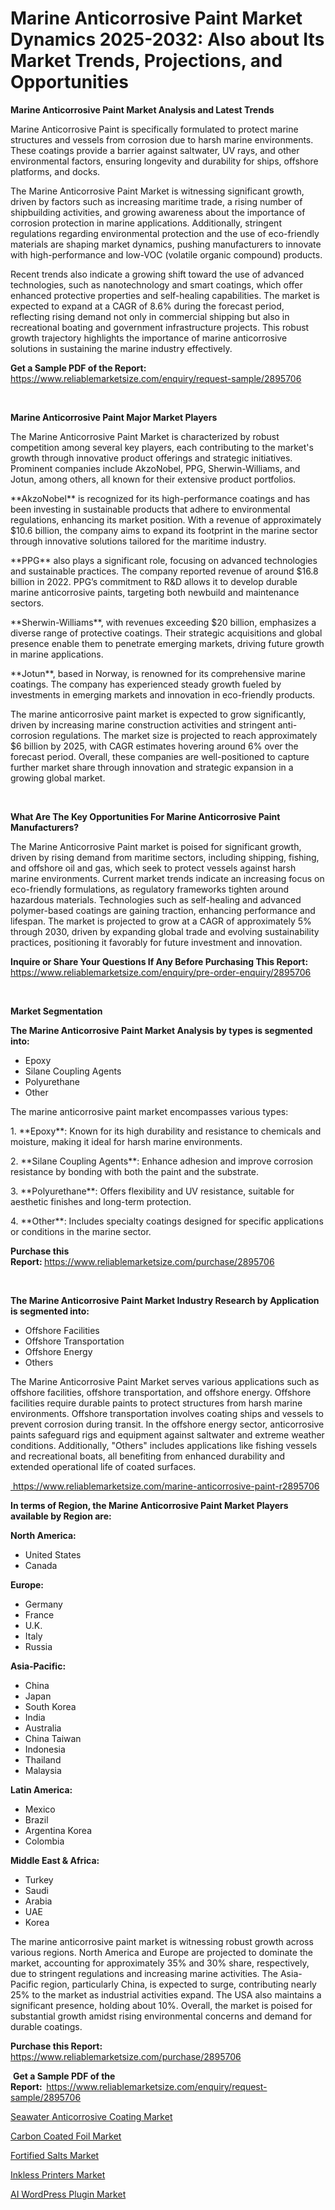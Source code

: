 <p><h1>Marine Anticorrosive Paint Market Dynamics 2025-2032: Also about Its Market Trends, Projections, and Opportunities</h1></p><p><strong>Marine Anticorrosive Paint Market Analysis and Latest Trends</strong></p>
<p><p>Marine Anticorrosive Paint is specifically formulated to protect marine structures and vessels from corrosion due to harsh marine environments. These coatings provide a barrier against saltwater, UV rays, and other environmental factors, ensuring longevity and durability for ships, offshore platforms, and docks.</p><p>The Marine Anticorrosive Paint Market is witnessing significant growth, driven by factors such as increasing maritime trade, a rising number of shipbuilding activities, and growing awareness about the importance of corrosion protection in marine applications. Additionally, stringent regulations regarding environmental protection and the use of eco-friendly materials are shaping market dynamics, pushing manufacturers to innovate with high-performance and low-VOC (volatile organic compound) products.</p><p>Recent trends also indicate a growing shift toward the use of advanced technologies, such as nanotechnology and smart coatings, which offer enhanced protective properties and self-healing capabilities. The market is expected to expand at a CAGR of 8.6% during the forecast period, reflecting rising demand not only in commercial shipping but also in recreational boating and government infrastructure projects. This robust growth trajectory highlights the importance of marine anticorrosive solutions in sustaining the marine industry effectively.</p></p>
<p><strong>Get a Sample PDF of the Report:&nbsp;</strong> <a href="https://www.reliablemarketsize.com/enquiry/request-sample/2895706?utm_campaign=2130&utm_medium=2&utm_source=Github&utm_content=ia&utm_term=15032025&utm_id=marine-anticorrosive-paint">https://www.reliablemarketsize.com/enquiry/request-sample/2895706</a></p>
<p>&nbsp;</p>
<p><strong>Marine Anticorrosive Paint Major Market Players</strong></p>
<p><p>The Marine Anticorrosive Paint Market is characterized by robust competition among several key players, each contributing to the market's growth through innovative product offerings and strategic initiatives. Prominent companies include AkzoNobel, PPG, Sherwin-Williams, and Jotun, among others, all known for their extensive product portfolios.</p><p>**AkzoNobel** is recognized for its high-performance coatings and has been investing in sustainable products that adhere to environmental regulations, enhancing its market position. With a revenue of approximately $10.6 billion, the company aims to expand its footprint in the marine sector through innovative solutions tailored for the maritime industry.</p><p>**PPG** also plays a significant role, focusing on advanced technologies and sustainable practices. The company reported revenue of around $16.8 billion in 2022. PPG’s commitment to R&D allows it to develop durable marine anticorrosive paints, targeting both newbuild and maintenance sectors.</p><p>**Sherwin-Williams**, with revenues exceeding $20 billion, emphasizes a diverse range of protective coatings. Their strategic acquisitions and global presence enable them to penetrate emerging markets, driving future growth in marine applications.</p><p>**Jotun**, based in Norway, is renowned for its comprehensive marine coatings. The company has experienced steady growth fueled by investments in emerging markets and innovation in eco-friendly products.</p><p>The marine anticorrosive paint market is expected to grow significantly, driven by increasing marine construction activities and stringent anti-corrosion regulations. The market size is projected to reach approximately $6 billion by 2025, with CAGR estimates hovering around 6% over the forecast period. Overall, these companies are well-positioned to capture further market share through innovation and strategic expansion in a growing global market.</p></p>
<p>&nbsp;</p>
<p><strong>What Are The Key Opportunities For Marine Anticorrosive Paint Manufacturers?</strong></p>
<p><p>The Marine Anticorrosive Paint market is poised for significant growth, driven by rising demand from maritime sectors, including shipping, fishing, and offshore oil and gas, which seek to protect vessels against harsh marine environments. Current market trends indicate an increasing focus on eco-friendly formulations, as regulatory frameworks tighten around hazardous materials. Technologies such as self-healing and advanced polymer-based coatings are gaining traction, enhancing performance and lifespan. The market is projected to grow at a CAGR of approximately 5% through 2030, driven by expanding global trade and evolving sustainability practices, positioning it favorably for future investment and innovation.</p></p>
<p><strong>Inquire or Share Your Questions If Any Before Purchasing This Report:</strong> <a href="https://www.reliablemarketsize.com/enquiry/pre-order-enquiry/2895706?utm_campaign=2130&utm_medium=2&utm_source=Github&utm_content=ia&utm_term=15032025&utm_id=marine-anticorrosive-paint">https://www.reliablemarketsize.com/enquiry/pre-order-enquiry/2895706</a></p>
<p>&nbsp;</p>
<p><strong>Market Segmentation</strong></p>
<p><strong>The Marine Anticorrosive Paint Market Analysis by types is segmented into:</strong></p>
<p><ul><li>Epoxy</li><li>Silane Coupling Agents</li><li>Polyurethane</li><li>Other</li></ul></p>
<p><p>The marine anticorrosive paint market encompasses various types: </p><p>1. **Epoxy**: Known for its high durability and resistance to chemicals and moisture, making it ideal for harsh marine environments. </p><p>2. **Silane Coupling Agents**: Enhance adhesion and improve corrosion resistance by bonding with both the paint and the substrate. </p><p>3. **Polyurethane**: Offers flexibility and UV resistance, suitable for aesthetic finishes and long-term protection. </p><p>4. **Other**: Includes specialty coatings designed for specific applications or conditions in the marine sector.</p></p>
<p><strong>Purchase this Report:&nbsp;</strong><a href="https://www.reliablemarketsize.com/purchase/2895706?utm_campaign=2130&utm_medium=2&utm_source=Github&utm_content=ia&utm_term=15032025&utm_id=marine-anticorrosive-paint">https://www.reliablemarketsize.com/purchase/2895706</a></p>
<p>&nbsp;</p>
<p><strong>The Marine Anticorrosive Paint Market Industry Research by Application is segmented into:</strong></p>
<p><ul><li>Offshore Facilities</li><li>Offshore ​​Transportation</li><li>Offshore Energy</li><li>Others</li></ul></p>
<p><p>The Marine Anticorrosive Paint Market serves various applications such as offshore facilities, offshore transportation, and offshore energy. Offshore facilities require durable paints to protect structures from harsh marine environments. Offshore transportation involves coating ships and vessels to prevent corrosion during transit. In the offshore energy sector, anticorrosive paints safeguard rigs and equipment against saltwater and extreme weather conditions. Additionally, "Others" includes applications like fishing vessels and recreational boats, all benefiting from enhanced durability and extended operational life of coated surfaces.</p></p>
<p><a href="https://www.reliablemarketsize.com/marine-anticorrosive-paint-r2895706?utm_campaign=2130&utm_medium=2&utm_source=Github&utm_content=ia&utm_term=15032025&utm_id=marine-anticorrosive-paint">&nbsp;https://www.reliablemarketsize.com/marine-anticorrosive-paint-r2895706</a></p>
<p><strong>In terms of Region, the Marine Anticorrosive Paint Market Players available by Region are:</strong></p>
<p>
    <p> <strong> North America: </strong>
        <ul>
            <li>United States</li>
            <li>Canada</li>
        </ul>
        </p> 
    <p> <strong> Europe: </strong>
        <ul>
            <li>Germany</li>
            <li>France</li>
            <li>U.K.</li>
            <li>Italy</li>
            <li>Russia</li>
        </ul>
        </p> 
    <p> <strong> Asia-Pacific: </strong>
        <ul>
            <li>China</li>
            <li>Japan</li>
            <li>South Korea</li>
            <li>India</li>
            <li>Australia</li>
            <li>China Taiwan</li>
            <li>Indonesia</li>
            <li>Thailand</li>
            <li>Malaysia</li>
        </ul>
        </p> 
    <p> <strong> Latin America: </strong>
        <ul>
            <li>Mexico</li>
            <li>Brazil</li>
            <li>Argentina Korea</li>
            <li>Colombia</li>
        </ul>
        </p> 
    <p> <strong> Middle East & Africa: </strong>
        <ul>
            <li>Turkey</li>
            <li>Saudi</li>
            <li>Arabia</li>
            <li>UAE</li>
            <li>Korea</li>
        </ul>
    </p>
    </p>
<p><p>The marine anticorrosive paint market is witnessing robust growth across various regions. North America and Europe are projected to dominate the market, accounting for approximately 35% and 30% share, respectively, due to stringent regulations and increasing marine activities. The Asia-Pacific region, particularly China, is expected to surge, contributing nearly 25% to the market as industrial activities expand. The USA also maintains a significant presence, holding about 10%. Overall, the market is poised for substantial growth amidst rising environmental concerns and demand for durable coatings.</p></p>
<p><strong>Purchase this Report: </strong><a href="https://www.reliablemarketsize.com/purchase/2895706?utm_campaign=2130&utm_medium=2&utm_source=Github&utm_content=ia&utm_term=15032025&utm_id=marine-anticorrosive-paint">https://www.reliablemarketsize.com/purchase/2895706</a></p>
<p>&nbsp;<strong>Get a Sample PDF of the Report:&nbsp;&nbsp;</strong><a href="https://www.reliablemarketsize.com/enquiry/request-sample/2895706?utm_campaign=2130&utm_medium=2&utm_source=Github&utm_content=ia&utm_term=15032025&utm_id=marine-anticorrosive-paint">https://www.reliablemarketsize.com/enquiry/request-sample/2895706</a></p>
<p><strong></strong></p>
<p><p><a href="https://github.com/wraggfomath/Market-Research-Report-List-1/blob/main/seawater-anticorrosive-coating-market.md?utm_campaign=2130&utm_medium=2&utm_source=Github&utm_content=ia&utm_term=15032025&utm_id=marine-anticorrosive-paint">Seawater Anticorrosive Coating Market</a></p><p><a href="https://github.com/santosh758595/Market-Research-Report-List-7/blob/main/carbon-coated-foil-market.md?utm_campaign=2130&utm_medium=2&utm_source=Github&utm_content=ia&utm_term=15032025&utm_id=marine-anticorrosive-paint">Carbon Coated Foil Market</a></p><p><a href="https://github.com/countpapajwp/Market-Research-Report-List-1/blob/main/fortified-salts-market.md?utm_campaign=2130&utm_medium=2&utm_source=Github&utm_content=ia&utm_term=15032025&utm_id=marine-anticorrosive-paint">Fortified Salts Market</a></p><p><a href="https://github.com/gfellcincot4/Market-Research-Report-List-1/blob/main/inkless-printers-market.md?utm_campaign=2130&utm_medium=2&utm_source=Github&utm_content=ia&utm_term=15032025&utm_id=marine-anticorrosive-paint">Inkless Printers Market</a></p><p><a href="https://github.com/alawnhvicay/Market-Research-Report-List-1/blob/main/ai-wordpress-plugin-market.md?utm_campaign=2130&utm_medium=2&utm_source=Github&utm_content=ia&utm_term=15032025&utm_id=marine-anticorrosive-paint">AI WordPress Plugin Market</a></p></p>